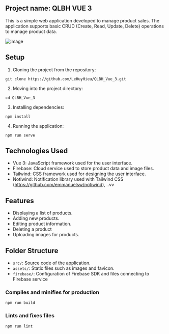 ## Project name: QLBH VUE 3 
This is a simple web application developed to manage product sales. The application supports basic CRUD (Create, Read, Update, Delete) operations to manage product data.

![image](https://github.com/LeHuyHieu/QLBH_Vue_3/assets/126578220/6e937a74-ebd1-41fb-bdb1-a131a92ea8e4)

## Setup
1. Cloning the project from the repository:
```
git clone https://github.com/LeHuyHieu/QLBH_Vue_3.git
```
2. Moving into the project directory:
```
cd QLBH_Vue_3
```
3. Installing dependencies:
```
npm install
```

4. Running the application:
```
npm run serve
```

## Technologies Used
- Vue 3: JavaScript framework used for the user interface.
- Firebase: Cloud service used to store product data and image files.
- Tailwind: CSS framework used for designing the user interface.
- Notiwind: Notification library used with Tailwind CSS (https://github.com/emmanuelsw/notiwind), ..vv

## Features
- Displaying a list of products.
- Adding new products.
- Editing product information.
- Deleting a product
- Uploading images for products.

## Folder Structure
- `src/`: Source code of the application.
- `assets/`: Static files such as images and favicon.
- `firebase/`: Configuration of Firebase SDK and files connecting to Firebase service

### Compiles and minifies for production
```
npm run build
```

### Lints and fixes files
```
npm run lint
```
